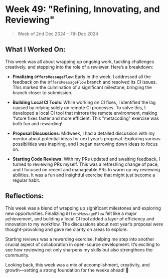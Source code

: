 # Week 49: "Refining, Innovating, and Reviewing"

> Week of 2nd Dec 2024 - 7th Dec 2024

## What I Worked On:

This week was all about wrapping up ongoing work, tackling challenges
creatively, and stepping into the role of a reviewer. Here’s a breakdown:

- **Finalizing `OffersMessageFlow`**: Early in the week, I addressed all the
  feedback on the `OffersMessageFlow` branch and resolved its CI issues. This
  marked the culmination of a significant milestone, bringing the branch closer
  to submission.

- **Building Local CI Tools**: While working on CI fixes, I identified the lag
  caused by relying solely on remote CI processes. To solve this, I developed a
  local CI tool that mirrors the remote environment, making 'future fixes faster
  and more efficient. This "metacoding" exercise was both fun and rewarding!

- **Proposal Discussions**: Midweek, I had a detailed discussion with my mentor
  about potential ideas for next year’s proposal. Exploring various
  possibilities was inspiring, and I began narrowing down ideas to focus on.

- **Starting Code Reviews**: With my PRs updated and awaiting feedback, I turned
  to reviewing PRs myself. This was a refreshing change of pace, and I focused
  on recent and manageable PRs to warm up my reviewing abilities. It was a fun
  and insightful exercise that might just become a regular habit.

## Reflections:

This week was a blend of wrapping up significant milestones and exploring new
opportunities. Finalizing `OffersMessageFlow` felt like a major achievement, and
building a local CI tool added a layer of efficiency and innovation to my
workflow. The discussions about next year’s proposal were thought-provoking and
gave me clarity on areas to explore.

Starting reviews was a rewarding exercise, helping me step into another crucial
aspect of collaboration in open-source development. It’s exciting to see how
reviewing not only sharpens my skills but also strengthens the community.

Looking back, this week was a mix of accomplishment, creativity, and
growth—setting a strong foundation for the weeks ahead! 🚀
